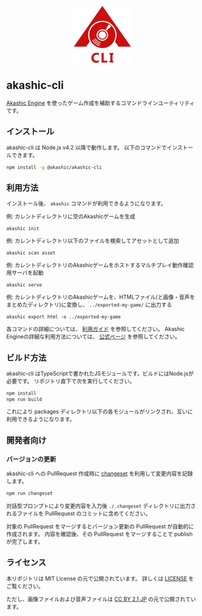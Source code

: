 <p align="center">
<img src="https://github.com/akashic-games/akashic-cli/blob/main/img/akashic-cli.png"/>
</p>

# akashic-cli

[Akashic Engine](https://akashic-games.github.io/) を使ったゲーム作成を補助するコマンドラインユーティリティです。

## インストール

akashic-cli は Node.js v4.2 以降で動作します。
以下のコマンドでインストールできます。

```sh
npm install -g @akashic/akashic-cli
```

## 利用方法

インストール後、 `akashic` コマンドが利用できるようになります。

例: カレントディレクトリに空のAkashicゲームを生成

```
akashic init
```

例: カレントディレクトリ以下のファイルを検索してアセットとして追加

```
akashic scan asset
```

例: カレントディレクトリのAkashicゲームをホストするマルチプレイ動作確認用サーバを起動

```
akashic serve
```

例: カレントディレクトリのAkashicゲームを、HTMLファイル(と画像・音声をまとめたディレクトリ)に変換し、 `../exported-my-game/` に出力する

```
akashic export html -o ../exported-my-game
```

各コマンドの詳細については、 [利用ガイド](https://akashic-games.github.io/reference/tool/akashic-cli/akashic-cli.html) を参照してください。
Akashic Engineの詳細な利用方法については、 [公式ページ](https://akashic-games.github.io/) を参照してください。

## ビルド方法

akashic-cli はTypeScriptで書かれたJSモジュールです。ビルドにはNode.jsが必要です。 リポジトリ直下で次を実行してください。

```
npm install
npm run build
```

これにより packages ディレクトリ以下の各モジュールがリンクされ、互いに利用できるようになります。

## 開発者向け

### バージョンの更新

akashic-cli への PullRequest 作成時に [changeset](https://github.com/changesets/changesets) を利用して変更内容を記録します。

```sh
npm run changeset
```

対話型プロンプトにより変更内容を入力後 `./.changeset` ディレクトリに出力されるファイルを PullRequest のコミットに含めてください。

対象の PullRequest をマージするとバージョン更新の PullRequest が自動的に作成されます。
内容を確認後、その PullRequest をマージすることで publish が完了します。

## ライセンス

本リポジトリは MIT License の元で公開されています。
詳しくは [LICENSE](https://github.com/akashic-games/akashic-cli/blob/main/LICENSE) をご覧ください。

ただし、画像ファイルおよび音声ファイルは
[CC BY 2.1 JP](https://creativecommons.org/licenses/by/2.1/jp/) の元で公開されています。
